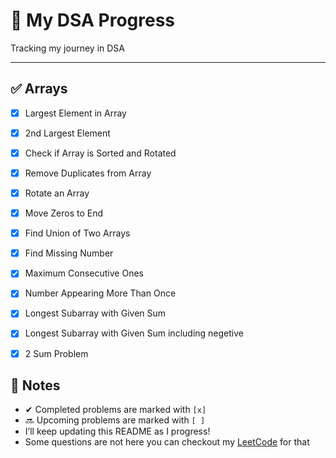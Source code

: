 # 📘 My DSA Progress

Tracking my journey in DSA  

---

## ✅ Arrays

- [x] Largest Element in Array  
- [x] 2nd Largest Element  
- [x] Check if Array is Sorted and Rotated  
- [x] Remove Duplicates from Array  
- [x] Rotate an Array  
- [x] Move Zeros to End  
- [x] Find Union of Two Arrays  
- [x] Find Missing Number  
- [x] Maximum Consecutive Ones  
- [x] Number Appearing More Than Once  
- [x] Longest Subarray with Given Sum  
- [x] Longest Subarray with Given Sum including negetive
- [x] 2 Sum Problem




## 📌 Notes
- ✔ Completed problems are marked with `[x]`  
- 🔜 Upcoming problems are marked with `[ ]`  
- I’ll keep updating this README as I progress!  
- Some questions are not here you can checkout my [LeetCode](https://leetcode.com/u/i5aaU9r6QC/)  for that 
